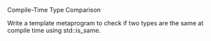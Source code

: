 Compile-Time Type Comparison


Write a template metaprogram to check if two types are the same at compile time using std::is_same.